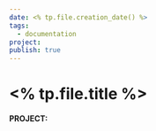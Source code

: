 ```yaml
---
date: <% tp.file.creation_date() %>
tags:
  - documentation
project: 
publish: true
---
```


# <% tp.file.title %>

**PROJECT:** 
